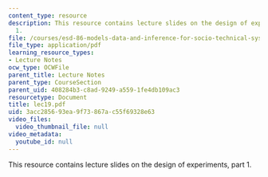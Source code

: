 ```yaml
---
content_type: resource
description: This resource contains lecture slides on the design of experiments, part
  1.
file: /courses/esd-86-models-data-and-inference-for-socio-technical-systems-spring-2007/3acc285693ea9f73867ac55f69328e63_lec19.pdf
file_type: application/pdf
learning_resource_types:
- Lecture Notes
ocw_type: OCWFile
parent_title: Lecture Notes
parent_type: CourseSection
parent_uid: 408284b3-c8ad-9249-a559-1fe4db109ac3
resourcetype: Document
title: lec19.pdf
uid: 3acc2856-93ea-9f73-867a-c55f69328e63
video_files:
  video_thumbnail_file: null
video_metadata:
  youtube_id: null
---
```

This resource contains lecture slides on the design of experiments, part 1.

